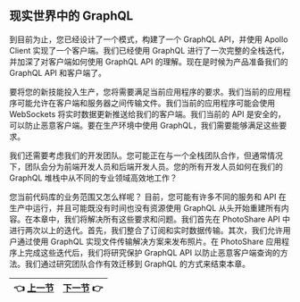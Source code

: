 ## 现实世界中的 GraphQL

到目前为止，您已经设计了一个模式，构建了一个 GraphQL API，并使用 Apollo Client 实现了一个客户端。我们已经使用 GraphQL 进行了一次完整的全栈迭代，并加深了对客户端如何使用 GraphQL API 的理解。现在是时候为产品准备我们的 GraphQL API 和客户端了。

要将您的新技能投入生产，您将需要满足当前应用程序的要求。我们当前的应用程序可能允许在客户端和服务器之间传输文件。我们当前的应用程序可能会使用 WebSockets 将实时数据更新推送给我们的客户端。我们当前的 API 是安全的，可以防止恶意客户端。要在生产环境中使用 GraphQL，我们需要能够满足这些要求。

我们还需要考虑我们的开发团队。您可能正在与一个全栈团队合作，但通常情况下，团队会分为前端开发人员和后端开发人员。您的所有开发人员如何在我们的 GraphQL 堆栈中从不同的专业领域高效地工作？ 

您当前代码库的业务范围又怎么样呢？ 目前，您可能有许多不同的服务和 API 在生产中运行，并且可能既没有时间也没有资源使用 GraphQL 从头开始重建所有内容。在本章中，我们将解决所有这些要求和问题。我们首先在 PhotoShare API 中进行两次以上的迭代。首先，我们整合了订阅和实时数据传输。其次，我们允许用户通过使用 GraphQL 实现文件传输解决方案来发布照片。在 PhotoShare 应用程序上完成这些迭代后，我们将研究保护 GraphQL API 以防止恶意客户端查询的方法。我们通过研究团队合作有效迁移到 GraphQL 的方式来结束本章。

| :point_left: [上一节](/ch06_05.md) | [下一节](/ch07_01.md) :point_right: |
| - | - |
